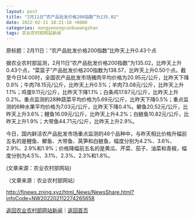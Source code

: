 ```yaml
---
layout: post
title: "2月11日“农产品批发价格200指数”为135.02"
date: 2022-02-11 18:21:18 +0800
categories: nongyenongcunbuwangzhan
tags: 农业农村部网站新闻
---
```

<p>原标题：2月11日：“农产品批发价格200指数”比昨天上升0.43个点</p>
 <p>据农业农村部监测，2月11日“农产品批发价格200指数”为135.02，比昨天上升0.43个点，“菜篮子”产品批发价格200指数为138.57，比昨天上升0.50个点。截至今日14:00时，全国农产品批发市场猪肉平均价格为20.95元/公斤，比昨天下降0.9%；牛肉78.15元/公斤，比昨天上升0.5%；羊肉73.08元/公斤，比昨天上升1.1%；鸡蛋9.11元/公斤，比昨天下降1.1%；白条鸡17.67元/公斤，比昨天上升0.2%。重点监测的28种蔬菜平均价格为5.69元/公斤，比昨天下降0.5%；重点监测的6种水果平均价格为7.03元/公斤，比昨天下降0.4%。鲫鱼20.52元/公斤，比昨天上升3.6%；鲤鱼16.09元/公斤，比昨天上升4.2%；白鲢鱼10.82元/公斤，比昨天上升1.9%；大带鱼44.71元/公斤，比昨天上升2.9%。</p>
 <p>今日，国内鲜活农产品批发市场重点监测的46个品种中，与昨天相比价格升幅前五名的是鲤鱼、鲫鱼、大带鱼、莴笋和白鲢鱼，幅度分别为4.2%、3.6%、2.9%、2.9%和1.9%；价格降幅前五名的是黄瓜、芹菜、茄子、油菜和青椒，幅度分别为4.5%、3.1%、2.3%、2.3%和1.8%。</p>
 <p>(文章来源：农业农村部网站)</p><p class="em_media">（文章来源：农业农村部网站）</p>

<http://finews.zning.xyz/html_News/NewsShare.html?infoCode=NW202202112274265658>

[返回农业农村部网站新闻](//finews.withounder.com/category/nongyenongcunbuwangzhan.html)｜[返回首页](//finews.withounder.com/)